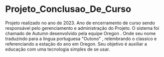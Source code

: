 # Projeto_Conclusao_De_Curso
 Projeto realizado no ano de 2023. Ano de encerramento de curso sendo responsável pelo gerenciamento e administração do Projeto.
O sistema foi chamado de Autumn desenvolvido pela equipe Oregon . 
Onde seu nome traduzindo para a lingua portuguesa "Outono" , relembrando o classico e referenciando a estação do ano em Oregon.
Seu objetivo é auxiliar a educação com uma tecnologia simples de se usar.
